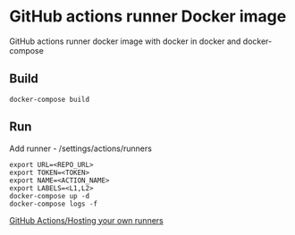# GitHub actions runner Docker image

GitHub actions runner docker image with docker in docker and docker-compose

## Build

```
docker-compose build
```

## Run

Add runner - <repo>/settings/actions/runners

```
export URL=<REPO_URL>
export TOKEN=<TOKEN>
export NAME=<ACTION_NAME>
export LABELS=<L1,L2>
docker-compose up -d
docker-compose logs -f
```

[GitHub Actions/Hosting your own runners](https://docs.github.com/en/actions/hosting-your-own-runners)
